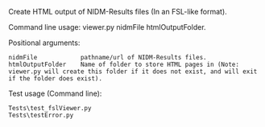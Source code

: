 Create HTML output of NIDM-Results files (In an FSL-like format).

Command line usage: viewer.py nidmFile htmlOutputFolder.

Positional arguments:

	nidmFile 			pathname/url of NIDM-Results files.
	htmlOutputFolder	Name of folder to store HTML pages in (Note: viewer.py will create this folder if it does not exist, and will exit if the folder does exist).
	
Test usage (Command line):

	Tests\test_fslViewer.py
	Tests\testError.py
